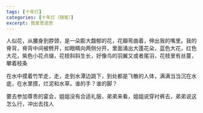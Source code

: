 ```yaml
---
tags: [十年灯]
categories: [十年灯（随笔）]
excerpt: 我爱思诺思
---
```




人似花，从腰身到脖颈，是一朵膨大馥郁的花，花瓣弯曲着，伸出我的嘴里。我的脊背，脊背中间被劈开，如眼睛向两侧分开，里面涌出大蓬花朵，蓝色大花，红色大花，紫色小花点缀，花枝斜斜生长，好像鸟的羽翼又或者尾羽，花枝里有丝蔓，攀着枝条

在水中摸着竹竿走，走，走到水潭边跳下，到处都是飞散的人体，满满当当沉在水底，在水里摸，烂泥和水草。谁的手？谁的脚？

要去参加尊贵的宴会，姐姐没有合适礼服，弟弟来看，姐姐说穿衬裤去，弟弟说这怎么行，冲出去找人